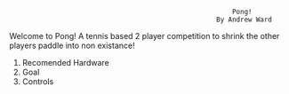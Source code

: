                                                             Pong!
                                                        By Andrew Ward 
                                                        
Welcome to Pong! A tennis based 2 player competition to shrink the other players paddle into non existance!

1. Recomended Hardware
2. Goal
3. Controls
